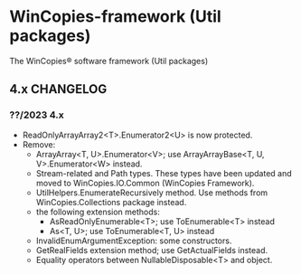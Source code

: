 # WinCopies-framework (Util packages)

The WinCopies® software framework (Util packages)

## 4.x CHANGELOG

### ??/2023 4.x

- ReadOnlyArrayArray2\<T>.Enumerator2\<U> is now protected.
- Remove:
    - ArrayArray\<T, U>.Enumerator\<V>; use ArrayArrayBase<T, U, V>.Enumerator\<W> instead.
    - Stream-related and Path types. These types have been updated and moved to WinCopies.IO.Common (WinCopies Framework).
    - UtilHelpers.EnumerateRecursively method. Use methods from WinCopies.Collections package instead.
    - the following extension methods:
        - AsReadOnlyEnumerable\<T>; use ToEnumerable\<T> instead
        - As\<T, U>; use ToEnumerable\<T, U> instead
    - InvalidEnumArgumentException: some constructors.
    - GetRealFields extension method; use GetActualFields instead.
    - Equality operators between NullableDisposable\<T> and object.